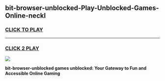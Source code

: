 
## bit-browser-unblocked-Play-Unblocked-Games-Online-neckl
<h3>
<a href="https://premium76.site?title=bit-browser-unblocked&ref=25A">CLICK TO PLAY</a></h3>
<hr>

<h3>
<a href="https://premium76.site?title=bit-browser-unblocked&ref=25A">CLICK 2 PLAY</a>
  
</h3>

<a href="https://premium76.site?title=bit-browser-unblocked&ref=25A"><img src="https://clearcache.store/games.png"></a>


**bit-browser-unblocked games unblocked: Your Gateway to Fun and Accessible Online Gaming**
